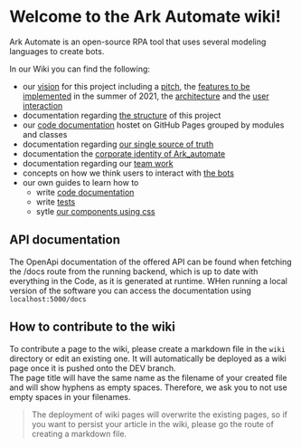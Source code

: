 # Welcome to the Ark Automate wiki!

Ark Automate is an open-source RPA tool that uses several modeling languages to create bots.

In our Wiki you can find the following:

- our [vision](https://github.com/bptlab/ark_automate/wiki/Vision-for-Ark-automate) for this project including a [pitch](https://github.com/bptlab/ark_automate/wiki/Vision-for-Ark-automate#Pitch), the [features to be implemented](https://github.com/bptlab/ark_automate/wiki/Vision-for-Ark-automate#Until-summer-2021-we-want-to-implement-a-first-working-web-app-for-our-use-case) in the summer of 2021, the [architecture](https://github.com/bptlab/ark_automate/wiki/Vision-for-Ark-automate#Architecture) and the [user interaction](https://github.com/bptlab/ark_automate/wiki/Vision-for-Ark-automate#Using-Ark_automate)
- documentation regarding [the structure](https://github.com/bptlab/ark_automate/wiki/Documentation-Folder-structure) of this project
- our [code documentation](https://github.com/bptlab/ark_automate/wiki/Documentation-Folder-structure) hostet on GitHub Pages grouped by modules and classes
- documentation regarding [our single source of truth](https://github.com/bptlab/ark_automate/wiki/Documentation-single-source-of-truth)
- documentation the [corporate identity of Ark_automate](https://github.com/bptlab/ark_automate/wiki/Documentation-Corporate-Identity)
- documentation regarding our [team work](https://github.com/bptlab/ark_automate/wiki/Team-Scrum-process)
- concepts on how we think users to interact with [the bots](https://github.com/bptlab/ark_automate/wiki/concept-Starting-and-orchestrating-Bots)
- our own guides to learn how to
  - write [code documentation](https://github.com/bptlab/ark_automate/wiki/How-to-write-code-documentation)
  - write [tests](https://github.com/bptlab/ark_automate/wiki/How-to-write-tests)
  - sytle [our components using css](https://github.com/bptlab/ark_automate/wiki/How-to-style-using-css)

## API documentation

The OpenApi documentation of the offered API can be found when fetching the /docs route from the running backend, which is up to date with everything in the Code, as it is generated at runtime.
WHen running a local version of the software you can access the documentation using `localhost:5000/docs`

## How to contribute to the wiki

To contribute a page to the wiki, please create a markdown file in the `wiki` directory or edit an existing one. It will automatically be deployed as a wiki page once it is pushed onto the DEV branch.  
The page title will have the same name as the filename of your created file and will show hyphens as empty spaces. Therefore, we ask you to not use empty spaces in your filenames.

> The deployment of wiki pages will overwrite the existing pages, so if you want to persist your article in the wiki, please go the route of creating a markdown file.
